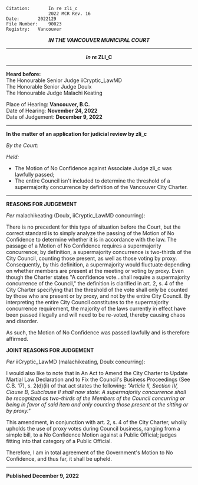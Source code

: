 	Citation:       In re zli_c
                	2022 MCR Rev. 16
	Date:		2022129
	File Number:	90023
	Registry:	Vancouver

<p align="center"><b><i>
				IN THE VANCOUVER MUNICIPAL COURT
</b></i>

---

<p align="center">  <i>   <b>  In re </i>ZLI_C	  </b>

---
	
**Heard before:**
<br> The Honourable Senior Judge iiCryptic_LawMD
<br> The Honorable Senior Judge Doulx
<br> The Honourable Judge Malachi Keating

Place of Hearing: **Vancouver, B.C.**
<br>				Date of Hearing: **November 24, 2022**
<br>				Date of Judgement: **December 9, 2022**

---

  **In the matter of an application for judicial review by zli_c**
  
*By the Court:*
  
*Held:*
  
- The Motion of No Confidence against Associate Judge zli_c was lawfully passed;
- The entire Council isn't included to determine the threshold of a supermajority concurrence by definition of the Vancouver City Charter. 
  
---
  
  **REASONS FOR JUDGEMENT**
  
  *Per* malachikeating (Doulx, iiCryptic_LawMD concurring):
  
There is no precedent for this type of situation before the Court, but the correct standard is to simply analyze the passing of the Motion of No Confidence to determine whether it is in accordance with the law. The passage of a Motion of No Confidence requires a supermajority concurrence; by definition, a supermajority concurrence is two-thirds of the City Council, counting those present, as well as those voting by proxy. Consequently, by this definition, a supermajority would fluctuate depending on whether members are present at the meeting or voting by proxy. Even though the Charter states "A confidence vote...shall require a supermajority concurrence of the Council," the definition is clarified in art. 2, s. 4 of the City Charter specifying that the threshold of the vote shall only be counted by those who are present or by proxy, and not by the entire City Council. By interpreting the entire City Council constitutes to the supermajority concurrence requirement, the majority of the laws currently in effect have been passed illegally and will need to be re-voted, thereby causing chaos and disorder.

As such, the Motion of No Confidence was passed lawfully and is therefore affirmed. 
	
**JOINT REASONS FOR JUDGEMENT**
	
*Per* iiCryptic_LawMD (malachikeating, Doulx concurring):

I would also like to note that in An Act to Amend the City Charter to Update Martial Law Declaration and to Fix the Council's Business Proceedings (See C.B. 17), s. 2(d)(ii) of that act states the following: *"Article II, Section IV, Clause B, Subclause II shall now state: A supermajority concurrence shall be recognized as two-thirds of the Members of the Council concurring or being in favor of said item and only counting those present at the sitting or by proxy."*

This amendment, in conjunction with art. 2, s. 4 of the City Charter, wholly upholds the use of proxy votes during Council business, ranging from a simple bill, to a No Confidence Motion against a Public Official; judges fitting into that category of a Public Official. 

Therefore, I am in total agreement of the Government's Motion to No Confidence, and thus far, it shall be upheld. 
   
---
  
  **Published December 9, 2022**
